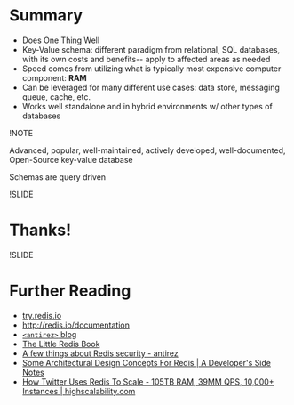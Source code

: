 # Summary

- Does One Thing Well
- Key-Value schema: different paradigm from relational, SQL databases, with its own costs and benefits-- apply to affected areas as needed
- Speed comes from utilizing what is typically most expensive computer component: **RAM**
- Can be leveraged for many different use cases: data store, messaging queue, cache, etc.
- Works well standalone and in hybrid environments w/ other types of databases

!NOTE

Advanced, popular, well-maintained, actively developed, well-documented, Open-Source key-value database

Schemas are query driven

!SLIDE

# Thanks!

!SLIDE

# Further Reading

- [try.redis.io](http://try.redis.io/)
- <http://redis.io/documentation>
- [`<antirez>` blog](http://antirez.com/latest/0)
- [The Little Redis Book](http://openmymind.net/2012/1/23/The-Little-Redis-Book/)
- [A few things about Redis security - antirez](http://www.antirez.com/news/96)
- [Some Architectural Design Concepts For Redis | A Developer's Side Notes](http://www.yzuzun.com/2015/04/some-architectural-design-concepts-for-redis/)
- [How Twitter Uses Redis To Scale - 105TB RAM, 39MM QPS, 10,000+ Instances | highscalability.com](http://highscalability.com/blog/2014/9/8/how-twitter-uses-redis-to-scale-105tb-ram-39mm-qps-10000-ins.html)

